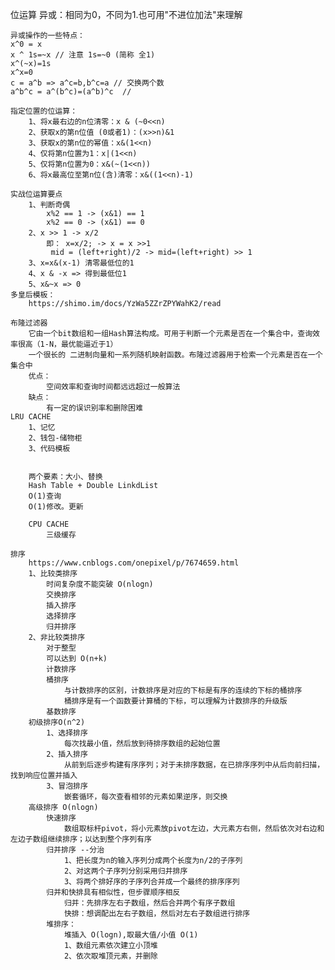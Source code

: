 位运算
    异或：相同为0，不同为1.也可用"不进位加法"来理解

    异或操作的一些特点：
    x^0 = x
    x ^ 1s=~x // 注意 1s=~0 (简称 全1)
    x^(~x)=1s
    x^x=0
    c = a^b => a^c=b,b^c=a // 交换两个数
    a^b^c = a^(b^c)=(a^b)^c  //

    指定位置的位运算：
        1、将x最右边的n位清零：x & (~0<<n)
        2、获取x的第n位值 (0或者1)：(x>>n)&1
        3、获取x的第n位的幂值：x&(1<<n)
        4、仅将第n位置为1：x|(1<<n)
        5、仅将第n位置为0：x&(~(1<<n))
        6、将x最高位至第n位(含)清零：x&((1<<n)-1)

    实战位运算要点
        1、判断奇偶
            x%2 == 1 -> (x&1) == 1
            x%2 == 0 -> (x&1) == 0
        2、x >> 1 -> x/2
            即： x=x/2; -> x = x >>1
             mid = (left+right)/2 -> mid=(left+right) >> 1
        3、x=x&(x-1) 清零最低位的1
        4、x & -x => 得到最低位1
        5、x&~x => 0
    多皇后模板：
        https://shimo.im/docs/YzWa5ZZrZPYWahK2/read

    布隆过滤器
        它由一个bit数组和一组Hash算法构成。可用于判断一个元素是否在一个集合中，查询效率很高（1-N，最优能逼近于1）
        一个很长的 二进制向量和一系列随机映射函数。布隆过滤器用于检索一个元素是否在一个集合中
        优点：
            空间效率和查询时间都远远超过一般算法
        缺点：
            有一定的误识别率和删除困难
    LRU CACHE
        1、记忆
        2、钱包-储物柜
        3、代码模板


        两个要素：大小、替换
        Hash Table + Double LinkdList
        O(1)查询
        O(1)修改。更新

        CPU CACHE
            三级缓存

    排序
        https://www.cnblogs.com/onepixel/p/7674659.html
        1、比较类排序
            时间复杂度不能突破 O(nlogn)
            交换排序
            插入排序
            选择排序
            归并排序
        2、非比较类排序
            对于整型
            可以达到 O(n+k)
            计数排序
            桶排序
                与计数排序的区别，计数排序是对应的下标是有序的连续的下标的桶排序
                桶排序是有一个函数要计算桶的下标，可以理解为计数排序的升级版
            基数排序
        初级排序O(n^2)
            1、选择排序
                每次找最小值，然后放到待排序数组的起始位置
            2、插入排序
                从前到后逐步构建有序序列；对于未排序数据，在已排序序列中从后向前扫描，找到响应位置并插入
            3、冒泡排序
                嵌套循环，每次查看相邻的元素如果逆序，则交换
        高级排序 O(nlogn)
            快速排序
                数组取标杆pivot，将小元素放pivot左边，大元素方右侧，然后依次对右边和左边子数组继续排序；以达到整个序列有序
            归并排序 --分治
                1、把长度为n的输入序列分成两个长度为n/2的子序列
                2、对这两个子序列分别采用归并排序
                3、将两个排好序的子序列合并成一个最终的排序序列
            归并和快排具有相似性，但步骤顺序相反
                归并：先排序左右子数组，然后合并两个有序子数组
                快排：想调配出左右子数组，然后对左右子数组进行排序
            堆排序：
                堆插入 O(logn),取最大值/小值 O(1)
                1、数组元素依次建立小顶堆
                2、依次取堆顶元素，并删除